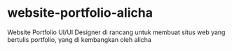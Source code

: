 # website-portfolio-alicha
Website Portfolio UI/UI Designer di rancang untuk membuat situs web yang bertulis portfolio, yang di kembangkan oleh alicha

